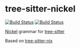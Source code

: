 tree-sitter-nickel
================

[![Build Status](https://travis-ci.org/cstrahan/tree-sitter-nickel.svg?branch=master)](https://travis-ci.org/milahu/tree-sitter-nickel)
[![Build Status](https://github.com/milahu/tree-sitter-nickel/workflows/build/badge.svg)](https://github.com/milahu/tree-sitter-nickel/actions?query=workflow%3Abuild)

[Nickel](https://github.com/tweag/nickel) grammar for [tree-sitter](https://github.com/tree-sitter/tree-sitter)

Based on [tree-sitter-nix](https://github.com/cstrahan/tree-sitter-nix)
